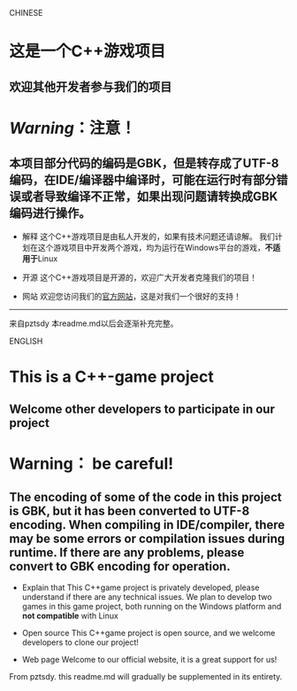 CHINESE
# 这是一个C++游戏项目
## 欢迎其他开发者参与我们的项目

# *Warning*：注意！ 
本项目部分代码的编码是GBK，但是转存成了UTF-8编码，在IDE/编译器中编译时，可能在运行时有部分错误或者导致编译不正常，如果出现问题请转换成GBK编码进行操作。
---
- 解释
这个C++游戏项目是由私人开发的，如果有技术问题还请谅解。
我们计划在这个游戏项目中开发两个游戏，均为运行在Windows平台的游戏，**不适用于**Linux

- 开源
这个C++游戏项目是开源的，欢迎广大开发者克隆我们的项目！

- 网站
欢迎您访问我们的[官方网站](http://www.piaoztsdy.cn)，这是对我们一个很好的支持！

---

来自pztsdy
本readme.md以后会逐渐补充完整。

ENGLISH

# This is a C++-game project
## Welcome other developers to participate in our project
# Warning： be careful!
The encoding of some of the code in this project is **GBK**, but it has been converted to UTF-8 encoding. When compiling in IDE/compiler, there may be some errors or compilation issues during runtime. If there are any problems, please convert to GBK encoding for operation.
---
- Explain that
This C++game project is privately developed, please understand if there are any technical issues. We plan to develop two games in this game project, both running on the Windows platform and **not compatible** with Linux

- Open source
This C++game project is open source, and we welcome developers to clone our project!

- Web page
Welcome to our official website, it is a great support for us!

From pztsdy.
this readme.md will gradually be supplemented in its entirety.